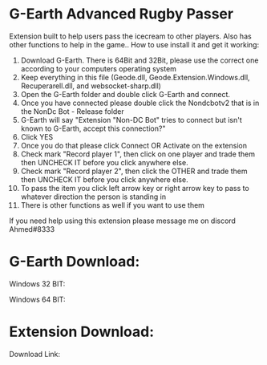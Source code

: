 # G-Earth Advanced Rugby Passer
Extension built to help users pass the icecream to other players. Also has other functions to help in the game.. How to use install it and get it working:

1. Download G-Earth. There is 64Bit and 32Bit, please use the correct one according to your computers operating system
2. Keep everything in this file (Geode.dll, Geode.Extension.Windows.dll, Recuperarell.dll, and websocket-sharp.dll)
3. Open the G-Earth folder and double click G-Earth and connect.
4. Once you have connected please double click the Nondcbotv2 that is in the NonDc Bot - Release folder
5. G-Earth will say "Extension "Non-DC Bot" tries to connect but isn't known to G-Earth, accept this connection?"
6. Click YES
7. Once you do that please click Connect OR Activate on the extension
8. Check mark "Record player 1", then click on one player and trade them then UNCHECK IT before you click anywhere else.
9. Check mark "Record player 2", then click the OTHER and trade them then UNCHECK IT before you click anywhere else.
10. To pass the item you click left arrow key or right arrow key to pass to whatever direction the person is standing in
11. There is other functions as well if you want to use them

If you need help using this extension please message me on discord Ahmed#8333

# G-Earth Download:

Windows 32 BIT: 

Windows 64 BIT: 

# Extension Download:

Download Link: 